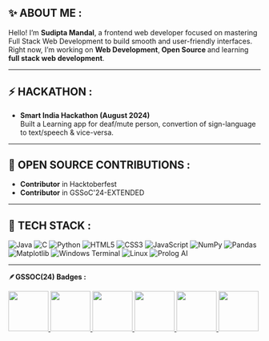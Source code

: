 ✨ <b>ABOUT ME :</b>
---

Hello! I’m <b>Sudipta Mandal</b>, a frontend web developer focused on mastering Full Stack Web Development to build smooth and user-friendly interfaces. 
Right now, I’m working on <b>Web Development</b>,<b> Open Source </b>and learning <b>full stack web development</b>.

***
⚡<b> HACKATHON :</b>
---
- <b>Smart India Hackathon (August 2024)</b> </br>
Built a Learning app for deaf/mute person, convertion of sign-language to text/speech & vice-versa.
***
🌟<b> OPEN SOURCE CONTRIBUTIONS :</b>
---
- <b>Contributor</b> in Hacktoberfest
- <b>Contributor</b> in GSSoC'24-EXTENDED
***
🚀 <b>TECH STACK :</b>
---
![Java](https://img.shields.io/badge/Java-ED8B00?style=for-the-badge&logo=java&logoColor=white)
![C](https://img.shields.io/badge/C-00599C?style=for-the-badge&logo=c&logoColor=white)
![Python](https://img.shields.io/badge/Python-3776AB?style=for-the-badge&logo=python&logoColor=white)
![HTML5](https://img.shields.io/badge/HTML5-E34F26?style=for-the-badge&logo=html5&logoColor=white)
![CSS3](https://img.shields.io/badge/CSS3-1572B6?style=for-the-badge&logo=css3&logoColor=white)
![JavaScript](https://img.shields.io/badge/JavaScript-323330?style=for-the-badge&logo=javascript&logoColor=F7DF1E)
![NumPy](https://img.shields.io/badge/NumPy-013243?style=for-the-badge&logo=numpy&logoColor=white)
![Pandas](https://img.shields.io/badge/Pandas-150458?style=for-the-badge&logo=pandas&logoColor=white)
![Matplotlib](https://img.shields.io/badge/Matplotlib-11557C?style=for-the-badge&logo=matplotlib&logoColor=white)
![Windows Terminal](https://img.shields.io/badge/Windows%20Terminal-4D4D4D?style=for-the-badge&logo=windows-terminal&logoColor=white)
![Linux](https://img.shields.io/badge/Linux-FCC624?style=for-the-badge&logo=linux&logoColor=black)
![Prolog AI](https://img.shields.io/badge/Prolog%20AI-3B2C9A?style=for-the-badge&logo=prolog&logoColor=white)
***


 🪶<b>GSSOC(24) Badges :</b><br>
<div style='display:flex; align-items:center; gap: 20px;' align='center'><a href="https://gssoc.girlscript.tech/leaderboard">
<img src="https://raw.githubusercontent.com/GSSoC24/Postman-Challenge/main/docs/assets/Postman%20White.png" width="80px" height="80px" />
  <img src="https://raw.githubusercontent.com/GSSoC24/Postman-Challenge/main/docs/assets/1.png" width="80px" height="80px" />
  <img src="https://raw.githubusercontent.com/GSSoC24/Postman-Challenge/main/docs/assets/2.png" width="80px" height="80px" />
  <img src="https://raw.githubusercontent.com/GSSoC24/Postman-Challenge/main/docs/assets/3.png" width="80px" height="80px" />
  <img src="https://raw.githubusercontent.com/GSSoC24/Postman-Challenge/main/docs/assets/4.png" width="80px" height="80px" />
  <img src="https://raw.githubusercontent.com/GSSoC24/Postman-Challenge/main/docs/assets/5.png" width="80px" height="80px" />
<!--   <img src="https://raw.githubusercontent.com/GSSoC24/Postman-Challenge/main/docs/assets/6.png" width="80px" height="80px" />
  <img src="https://raw.githubusercontent.com/GSSoC24/Postman-Challenge/main/docs/assets/7.png" width="80px" height="80px" />
  <img src="https://raw.githubusercontent.com/GSSoC24/Postman-Challenge/main/docs/assets/8.png" width="80px" height="80px" /> -->
</div>

<!---
imsudiptaa/imsudiptaa is a ✨ special ✨ repository because its `README.md` (this file) appears on your GitHub profile.
You can click the Preview link to take a look at your changes.
--->
